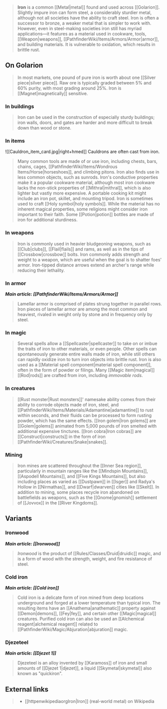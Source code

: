 > **Iron** is a common [[Metal|metal]] found and used across [[Golarion]]. Slightly impure iron can form steel, a considerably sturdier metal, although not all societies have the ability to craft steel. Iron is often a successor to bronze, a weaker metal that is simpler to work with.
> However, even in steel-making societies iron still has myriad applications—it features as a material used in cookware, tools, [[Weapon|weapons]], [[PathfinderWiki/Items/Armors/Armor|armor]], and building materials. It is vulnerable to oxidation, which results in brittle rust.



## On Golarion

> In most markets, one pound of pure iron is worth about one [[Silver piece|silver piece]]. Raw ore is typically graded between 5% and 60% purity, with most grading around 25%.
> Iron is [[Magnet|magnetically]] sensitive.


### In buildings

> Iron can be used in the construction of especially sturdy buildings; iron walls, doors, and gates are harder and more difficult to break down than wood or stone.


### In items

![[Cauldron_item_card.jpg|right+hmed]] 
 Cauldrons are often cast from iron.
> Many common tools are made of or use iron, including chests, bars, chains, cages, [[PathfinderWiki/Items/Wondrous Items/Horse|horseshoes]], and climbing pitons. Iron also finds use in less common objects, such as sunrods.
> Iron's conductive properties make it a popular cookware material, although most iron cookware lacks the non-stick properties of [[Mithral|mithral]], which is also lighter but vastly more expensive. A portable cooking kit might include an iron pot, skillet, and mounting tripod.
> Iron is sometimes used to craft [[Holy symbol|holy symbols]]. While the material has no inherent magical properties, some religions might consider iron important to their faith.
> Some [[Potion|potion]] bottles are made of iron for additional sturdiness.


### In weapons

> Iron is commonly used in heavier bludgeoning weapons, such as [[Club|clubs]], [[Flail|flails]] and rams, as well as in the tips of [[Crossbow|crossbow]] bolts. Iron commonly adds strength and weight to a weapon, which are useful when the goal is to shatter foes' armor. Iron-tipped distance arrows extend an archer's range while reducing their lethality.


### In armor

***Main article: [[PathfinderWiki/Items/Armors/Armor]]***
> Lamellar armor is comprised of plates strung together in parallel rows. Iron pieces of lamellar armor are among the most common and heaviest, rivaled in weight only by stone and in frequency only by steel.


### In magic

> Several spells allow a [[Spellcaster|spellcaster]] to take on or imbue the traits of iron to other materials, or even people. Other spells can spontaneously generate entire walls made of iron, while still others can rapidly oxidize iron to turn iron objects into brittle rust.
> Iron is also used as a [[Material spell component|material spell component]], often in the form of powder or filings.
> Many [[Magic item|magical]] [[Rod|rods]] are crafted from iron, including *immovable rods*.


### In creatures

> [[Rust monster|Rust monsters]]' namesake ability comes from their ability to corrode objects made of iron, steel, and [[PathfinderWiki/Items/Materials/Adamantine|adamantine]] to rust within seconds, and their fluids can be processed to form rusting powder, which has the same effects.
> [[Iron golem|Iron golems]] are [[Golem|golems]] animated from 5,000 pounds of iron smelted with additional expensive tinctures.
> [[Iron cobra|Iron cobras]] are [[Construct|constructs]] in the form of iron [[PathfinderWiki/Creatures/Snake|snakes]].


### Mining

> Iron mines are scattered throughout the [[Inner Sea region]], particularly in mountain ranges like the [[Mindspin Mountains]], [[Aspodell Mountains]], and [[Five Kings Mountains]], but also including places as varied as [[Dustpawn]] in [[Isger]] and Radya's Hollow in [[Nirmathas]], and [[Dwarf|dwarven]] cities like [[Skelt]].
> In addition to mining, some places recycle iron abandoned on battlefields as weapons, such as the [[Gnome|gnomish]] settlement of [[Jovvox]] in the [[River Kingdoms]].


## Variants


### Ironwood

***Main article: [[Ironwood]]***
> *Ironwood* is the product of [[Rules/Classes/Druid|druidic]] magic, and is a form of wood with the strength, weight, and fire resistance of steel.


### Cold iron

***Main article: [[Cold iron]]***
> Cold iron is a delicate form of iron mined from deep locations underground and forged at a lower temperature than typical iron. The resulting items have an [[Anathema|anathematic]] property against [[Demon|demons]], [[Fey|fey]], and certain other [[Magic|magical]] creatures. Purified cold iron can also be used an [[Alchemical reagent|alchemical reagent]] related to [[PathfinderWiki/Magic/Abjuration|abjuration]] magic.


### Djezeteel

***Main article: [[Djezet 1]]***
> Djezeteel is an alloy invented by [[Karamoss]] of iron and small amounts of [[Djezet 1|djezet]], a liquid [[Skymetal|skymetal]] also known as "quickiron".




## External links

> - [[httpenwikipediaorgIron|Iron]] (real-world metal) on Wikipedia




